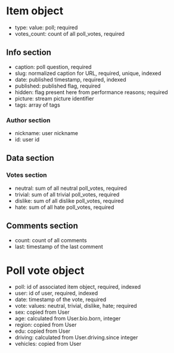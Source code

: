 # Item object
* type: value: poll; required
* votes_count: count of all poll_votes, required

## Info section
* caption: poll question, required
* slug: normalized caption for URL, required, unique, indexed
* date: published timestamp, required, indexed
* published: published flag, required
* hidden: flag present here from performance reasons; required
* picture: stream picture identifier
* tags: array of tags

### Author section
* nickname: user nickname
* id: user id

## Data section

### Votes section
* neutral: sum of all neutral poll_votes, required
* trivial: sum of all trivial poll_votes, required
* dislike: sum of all dislike poll_votes, required
* hate: sum of all hate poll_votes, required

## Comments section
* count: count of all comments
* last: timestamp of the last comment

# Poll vote object
* poll: id of associated item object, required, indexed
* user: id of user, required, indexed 
* date: timestamp of the vote, required
* vote: values: neutral, trivial, dislike, hate; required
* sex: copied from User
* age: calculated from User.bio.born, integer
* region: copied from User
* edu: copied from User
* driving: calculated from User.driving.since integer
* vehicles: copied from User
